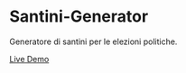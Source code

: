 # Santini-Generator
Generatore di santini per le elezioni politiche.

[Live Demo](https://unict-dmi.github.io/Santini-Generator/)
